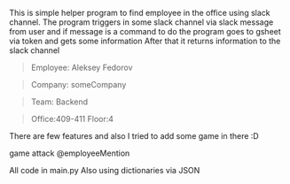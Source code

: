 This is simple helper program to find employee in the office using slack channel.
The program triggers in some slack channel via slack message from user
and if message is a command to do the program goes to gsheet via token and gets some information
After that it returns information to the slack channel

> Employee: Aleksey Fedorov

> Company: someCompany

> Team: Backend

> Office:409-411 Floor:4


There are few features and also I tried to add some game in there :D

game attack @employeeMention

All code in main.py
Also using dictionaries via JSON
